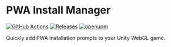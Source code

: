 # PWA Install Manager

[![GitHub Actions](https://github.com/StromKuo/PWA-Install-Manager/actions/workflows/ci.yml/badge.svg)](https://github.com/StromKuo/PWA-Install-Manager/actions) [![Releases](https://img.shields.io/github/release/StromKuo/PWA-Install-Manager.svg)](https://github.com/StromKuo/PWA-Install-Manager/releases) [![openupm](https://img.shields.io/npm/v/com.strodio.pwa-install-manager?label=openupm&registry_uri=https://package.openupm.com)](https://openupm.com/packages/com.strodio.pwa-install-manager/)

Quickly add PWA installation prompts to your Unity WebGL game.
